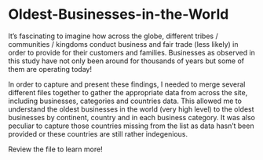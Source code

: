 # Oldest-Businesses-in-the-World
It’s fascinating to imagine how across the globe, different tribes / communities / kingdoms conduct business and fair trade (less likely) in order to provide for their customers and families. Businesses as observed in this study have not only been around for thousands of years but some of them are operating today! 

In order to capture and present these findings, I needed to merge several different files together to gather the appropriate data from across the site, including businesses, categories and countries data. This allowed me to understand the oldest businesses in the world (very high level) to the oldest businesses by continent, country and in each business category. It was also peculiar to capture those countries missing from the list as data hasn’t been provided or these countries are still rather indegenious. 

Review the file to learn more!
